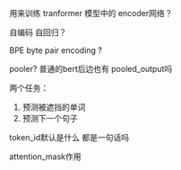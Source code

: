 用来训练 tranformer 模型中的 encoder网络？


自编码 自回归？

BPE byte pair encoding ?

pooler?
普通的bert后边也有 pooled_output吗

两个任务：
1. 预测被遮挡的单词
2. 预测下一个句子

token_id默认是什么 都是一句话吗

attention_mask作用


